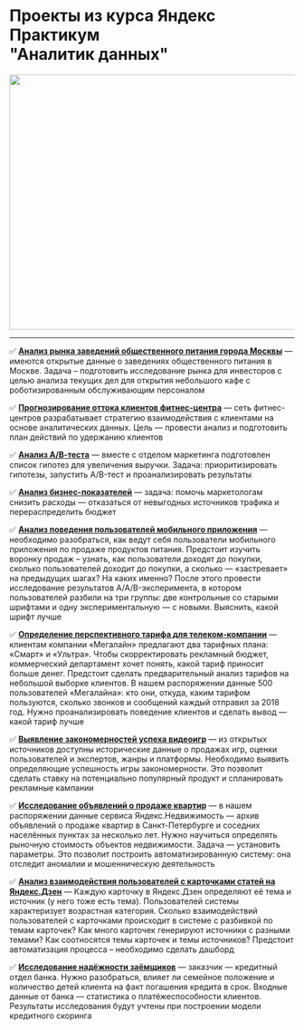 # Проекты из курса Яндекс Практикум </br> "Аналитик данных"

<p align="center">
  <img src="https://user-images.githubusercontent.com/89247751/211253628-77803730-0014-4797-a357-f386f0a0e42f.png" width=700 height=450 />
</p>

---

:white_check_mark: **[Анализ рынка заведений общественного питания города Москвы](https://nbviewer.org/github/NikitaGirya/YaP_DA_2021/blob/main/08_moscow_catering_analysis/Girya_moscow_catering_analysis.ipynb)** — имеются открытые данные о заведениях общественного питания в Москве. Задача – подготовить исследование рынка для инвесторов с целью анализа текущих дел для открытия небольшого кафе с роботизированным обслуживающим персоналом


:white_check_mark: **[Прогнозирование оттока клиентов фитнес-центра](https://nbviewer.org/github/NikitaGirya/YaP_DA_2021/blob/main/11_predicting_customer_churn/Girya_predicting_customer_churn.ipynb)** — сеть фитнес-центров разрабатывает стратегию взаимодействия с клиентами на основе аналитических данных. Цель — провести анализ и подготовить план действий по удержанию клиентов


:white_check_mark: **[Анализ А/В-теста](https://nbviewer.org/github/NikitaGirya/YaP_DA_2021/blob/main/07_a-b-test_analysis/Girya_a-b-test_analysis.ipynb)** — вместе с отделом маркетинга подготовлен список гипотез для увеличения выручки. Задача: приоритизировать гипотезы, запустить A/B-тест и проанализировать результаты


:white_check_mark: **[Анализ бизнес-показателей](https://nbviewer.org/github/NikitaGirya/YaP_DA_2021/blob/main/06_business_performance_analysis/Girya_business_performance_analysis.ipynb)** — задача: помочь маркетологам снизить расходы — отказаться от невыгодных источников трафика и перераспределить бюджет


:white_check_mark: **[Анализ поведения пользователей мобильного приложения](https://nbviewer.org/github/NikitaGirya/YaP_DA_2021/blob/main/09_analysis_user_behavior/Girya_analysis_user_behavior.ipynb)** — необходимо разобраться, как ведут себя пользователи мобильного приложения по продаже продуктов питания. Предстоит изучить воронку продаж – узнать, как пользователи доходят до покупки, сколько пользователей доходит до покупки, а сколько — «застревает» на предыдущих шагах? На каких именно? После этого провести исследование результатов A/A/B-эксперимента, в котором пользователей разбили на три группы: две контрольные со старыми шрифтами и одну экспериментальную — с новыми. Выяснить, какой шрифт лучше


:white_check_mark: **[Определение перспективного тарифа для телеком-компании](https://nbviewer.org/github/NikitaGirya/YaP_DA_2021/blob/main/03_promising_telecom_tariff/Girya_promising_telecom_tariff.ipynb)** — клиентам компании «Мегалайн» предлагают два тарифных плана: «Смарт» и «Ультра». Чтобы скорректировать рекламный бюджет, коммерческий департамент хочет понять, какой тариф приносит больше денег. Предстоит сделать предварительный анализ тарифов на небольшой выборке клиентов. В нашем распоряжении данные 500 пользователей «Мегалайна»: кто они, откуда, каким тарифом пользуются, сколько звонков и сообщений каждый отправил за 2018 год. Нужно проанализировать поведение клиентов и сделать вывод — какой тариф лучше



:white_check_mark: **[Выявление закономерностей успеха видеоигр](https://nbviewer.org/github/NikitaGirya/YaP_DA_2021/blob/main/04_analysis_videogame_success/Girya_analysis_videogame_success.ipynb)** — из открытых источников доступны исторические данные о продажах игр, оценки пользователей и экспертов, жанры и платформы. Необходимо выявить определяющие успешность игры закономерности. Это позволит сделать ставку на потенциально популярный продукт и спланировать рекламные кампании


:white_check_mark: **[Исследование объявлений о продаже квартир](https://nbviewer.org/github/NikitaGirya/YaP_DA_2021/blob/main/02_analysis_of_real_estate_data/Girya_analysis_of_real_estate_data.ipynb)** — в нашем распоряжении данные сервиса Яндекс.Недвижимость — архив объявлений о продаже квартир в Санкт-Петербурге и соседних населённых пунктах за несколько лет. Нужно научиться определять рыночную стоимость объектов недвижимости. Задача — установить параметры. Это позволит построить автоматизированную систему: она отследит аномалии и мошенническую деятельность


:white_check_mark: **[Анализ взаимодействия пользователей с карточками статей на Яндекс.Дзен](https://nbviewer.org/github/NikitaGirya/YaP_DA_2021/blob/main/10_zen_analysis/Girya_zen_analysis.ipynb)** — Каждую карточку в Яндекс.Дзен определяют её тема и источник (у него тоже есть тема). Пользователей системы характеризует возрастная категория.  Сколько взаимодействий пользователей с карточками происходит в системе с разбивкой по темам карточек? Как много карточек генерируют источники с разными темами? Как соотносятся темы карточек и темы источников? Предстоит автоматизация процесса – необходимо сделать дашборд


:white_check_mark: **[Исследование надёжности заёмщиков](https://nbviewer.org/github/NikitaGirya/YaP_DA_2021/blob/main/01_borrowers_reliability_analysis/Girya_borrowers_reliability_analysis.ipynb)** — заказчик — кредитный отдел банка. Нужно разобраться, влияет ли семейное положение и количество детей клиента на факт погашения кредита в срок. Входные данные от банка — статистика о платёжеспособности клиентов. Результаты исследования будут учтены при построении модели кредитного скоринга
